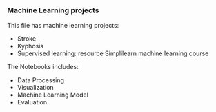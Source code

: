 ### Machine Learning projects
This file has machine learning projects:
* Stroke
* Kyphosis
* Supervised learning: resource Simplilearn machine learning course 

The Notebooks includes:
* Data Processing
* Visualization
* Machine Learning Model
* Evaluation
